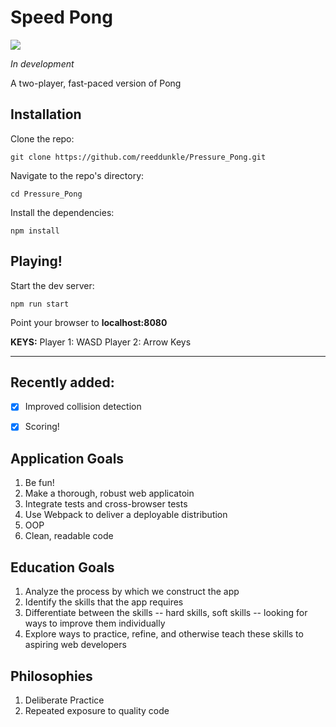 # Speed Pong

<img src="http://i.imgur.com/wDzXXXD.gif" />

*In development*

A two-player, fast-paced version of Pong

Installation
----

Clone the repo:

```
git clone https://github.com/reeddunkle/Pressure_Pong.git
```

Navigate to the repo's directory:

```
cd Pressure_Pong
```

Install the dependencies:

```
npm install
```

Playing!
----

Start the dev server:

```
npm run start
```

Point your browser to **localhost:8080**

**KEYS:**
Player 1: WASD
Player 2: Arrow Keys


----

## Recently added:

- [X] Improved collision detection
- [X] Scoring!


## Application Goals

1. Be fun!
2. Make a thorough, robust web applicatoin
2. Integrate tests and cross-browser tests
3. Use Webpack to deliver a deployable distribution
4. OOP
5. Clean, readable code

## Education Goals

1. Analyze the process by which we construct the app
2. Identify the skills that the app requires
3. Differentiate between the skills -- hard skills, soft skills -- looking for ways to improve them individually
4. Explore ways to practice, refine, and otherwise teach these skills to aspiring web developers

## Philosophies

1. Deliberate Practice
2. Repeated exposure to quality code

